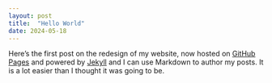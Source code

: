 ```yaml
---
layout: post
title:  "Hello World"
date: 2024-05-18
---
```


Here’s the first post on the redesign of my website, now hosted on <a href="https://pages.github.com">GitHub Pages</a> and powered by <a href="http://jekyllrb.com">Jekyll</a> and I can use Markdown to author my posts. It is a lot easier than I thought it was going to be.